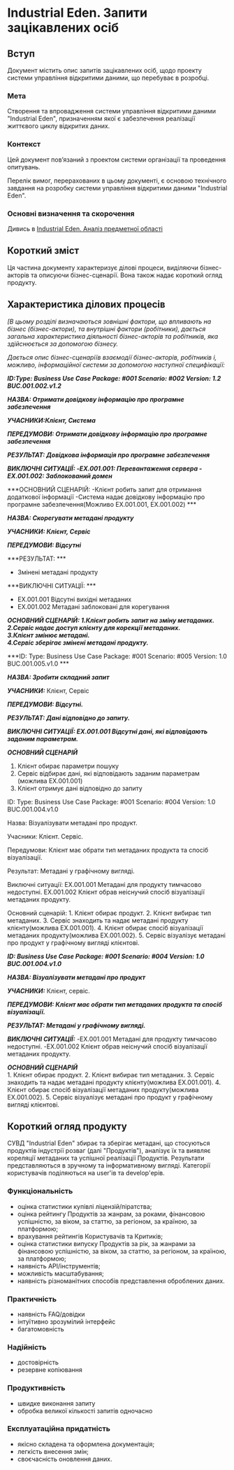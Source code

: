 # Industrial Eden. Запити зацікавлених осіб

## Вступ

Документ містить опис запитів зацікавлених осіб, щодо проекту системи управління відкритими даними, що перебуває в розробці.

### Мета

Створення та впровадження системи управління відкритими даними "Industrial Eden", призначенням якої є забезпечення реалізації життєвого циклу відкритих даних.

### Контекст

Цей документ пов’язаний з проектом системи організації та проведення опитувань.

Перелік вимог, перерахованих в цьому документі, є основою технічного завдання на розробку системи управління відкритими даними "Industrial Eden".

### Основні визначення та скорочення

Дивись в [Industrial Eden. Аналіз предметної області](https://github.com/e-andrew/Industrial_Eden/blob/e-andrew/docs/requirements/state-of-the-art.md)

## Короткий зміст

Ця частина документу характеризує ділові процеси, виділяючи бізнес-акторів та описуючи бізнес-сценарії. Вона також надає короткий огляд продукту.

## Характеристика ділових процесів

*[В цьому розділі визначаються зовнішні фактори, що впливають на бізнес (бізнес-актори),
та внутрішні фактори (робітники), дається загальна характеристика діяльності бізнес-акторів
та робітників, яка здійснюється за допомогою бізнесу.*

*Дається опис бізнес-сценаріїв взаємодії бізнес-акторів, робітників і, можливо, інформаційної системи за допомогою наступної
специфікації:*

   
***ID:Type: Business Use Case Package: #001 Scenario: #002 Version: 1.2
BUC.001.002.v1.2***

***НАЗВА: Отримати довідкову інформацію про програмне забезпечення***
    

***УЧАСНИКИ:Клієнт, Система***

***ПЕРЕДУМОВИ: Отримати довідкову інформацію про програмне забезпечення***

***РЕЗУЛЬТАТ: Довідкова інформація про програмне забезпечення***

***ВИКЛЮЧНІ СИТУАЦІЇ:
	-EX.001.001: Перевантаження сервера
	-EX.001.002: Заблокований домен***

***ОСНОВНИЙ СЦЕНАРІЙ: 
	-Клієнт робить запит для отримання додаткової інформації
	-Система надає довідкову інформацію про програмне забезпечення(Можливо EX.001.001, EX.001.002)
***</br>


***НАЗВА: Скорегувати метадані продукту***
    
***УЧАСНИКИ: Клієнт, Сервіс***

***ПЕРЕДУМОВИ: Відсутні***

***РЕЗУЛЬТАТ: ***
  - Змінені метадані продукту

***ВИКЛЮЧНІ СИТУАЦІЇ: ***
  - EX.001.001 Відсутні вихідні метаданих
  - EX.001.002 Метадані заблоковані для корегування 

***ОСНОВНИЙ СЦЕНАРІЙ: 1.Клієнт робить запит на зміну метаданих.</br>
                      2.Сервіс надає доступ клієнту для корекції метаданих.</br>
                      3.Клієнт змінює метадані.</br>
                      4.Сервіс зберігає змінені метадані продукту.***</br>


***ID: Type: Business Use Case Package: #001 Scenario: #005 Version: 1.0
BUC.001.005.v1.0 ***

***НАЗВА: Зробити складний запит***

***УЧАСНИКИ:***
  Клієнт, Сервіс

***ПЕРЕДУМОВИ: Відсутні.***

***РЕЗУЛЬТАТ: Дані відповідно до запиту.***

***ВИКЛЮЧНІ СИТУАЦІЇ: EX.001.001 Відсутні дані, які відповідають заданим параметрам.***

***ОСНОВНИЙ СЦЕНАРІЙ***
  1. Клієнт обирає параметри пошуку</br>
  2. Сервіс відбирає дані, які відповідають заданим параметрам (можлива EX.001.001)</br>
  3. Клієнт отримує дані відповідно до запиту</br>


ІD: Type: Business Use Case Package: #001 Scenario: #004 Version: 1.0 
	BUC.001.004.v1.0

Назва:  Візуалізувати метадані про продукт.

Учасники: Клієнт. Сервіс.

Передумови: Клієнт має обрати тип метаданих продукта та спосіб візуалізації.

Результат: Метадані у графічному вигляді.

Виключні ситуації:  EX.001.001 Метадані для продукту тимчасово недоступні.
					EX.001.002 Клієнт обрав неіснучий спосіб візуалізації метаданих продукту. 
			

Основний сценарій:  1. Клієнт обирає продукт.
					2. Клієнт вибирає тип метаданих.
					3. Сервіс знаходить та надає метадані продукту клієнту(можлива EX.001.001).
					4. Клієнт обирає спосіб візуалізації метаданих продукту(можлива EX.001.002).
					5. Сервіс візуалізує метадані про продукт у графічному вигляді клієнтові. 
   
***ID: Business Use Case Package: #001 Scenario: #004 Version: 1.0 
	BUC.001.004.v1.0***

***НАЗВА: Візуалізувати метадані про продукт***
    
***УЧАСНИКИ:***
	Клієнт, сервіс.

***ПЕРЕДУМОВИ: Клієнт має обрати тип метаданих продукта та спосіб візуалізації.***

***РЕЗУЛЬТАТ: Метадані у графічному вигляді.***

***ВИКЛЮЧНІ СИТУАЦІЇ:***
 	-EX.001.001 Метадані для продукту тимчасово недоступні.
	-EX.001.002 Клієнт обрав неіснучий спосіб візуалізації метаданих продукту. 

***ОСНОВНИЙ СЦЕНАРІЙ***</br>
	1. Клієнт обирає продукт.
	2. Клієнт вибирає тип метаданих.
	3. Сервіс знаходить та надає метадані продукту клієнту(можлива EX.001.001).
	4. Клієнт обирає спосіб візуалізації метаданих продукту(можлива EX.001.002).
	5. Сервіс візуалізує метадані про продукт у графічному вигляді клієнтові. </br>


## Короткий огляд продукту

СУВД "Industrial Eden" збирає та зберігає метадані, що стосуються продуктів індустрії розваг (далі "Продуктів"), аналізує їх та виявляє кореляції метаданих та успішної реалізації Продуктів. Результати представляються в зручному та інформативному вигляді. Категорії користувачів поділяються на user'ів та develop'ерів.

### Функціональність
  - оцінка статистики купівлі ліцензій/піратства;
  - оцінка рейтингу Продуктів за жанрам, за роками, фінансовою успішністю, за віком, за статтю, за регіоном, за країною, за платформою;
  - врахування рейтингів Користувачів та Критиків;
  - оцінка статистики випуску Продуктів за рік, за жанрами за фінансовою успішністю, за віком, за статтю, за регіоном, за країною, за платформою;
  - наявність API/інструментів;
  - можливість масштабування;
  - наявність різноманітних способів представлення оброблених даних.

### Практичність
  - наявність FAQ/довідки
  - інтуїтивно зрозумілий інтерфейс
  - багатомовність

### Надійність
  - достовірність
  - резервне копіювання

### Продуктивність
  - швидке виконання запиту
  - обробка великої кількості запитів одночасно

### Експлуатаційна придатність
  - якісно складена та оформлена документація;
  - легкість внесення змін;
  - своєчасність оновлення даних.
